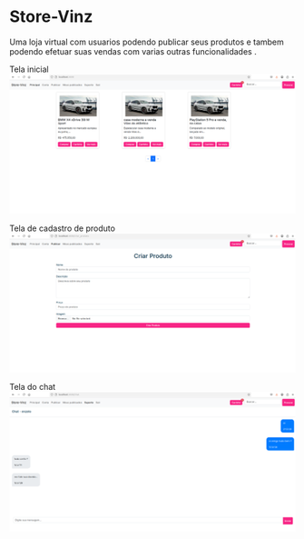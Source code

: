# Store-Vinz

Uma loja virtual com usuarios podendo publicar seus produtos e tambem podendo efetuar suas vendas com varias outras funcionalidades .


Tela inicial
![Descrição da Imagem](front-end/photos_projects/photo_home.png)

Tela de cadastro de produto
![Descrição da Imagem](front-end/photos_projects/photo_create.png)

Tela do chat
![Descrição da Imagem](front-end/photos_projects/photo_chat.png)

